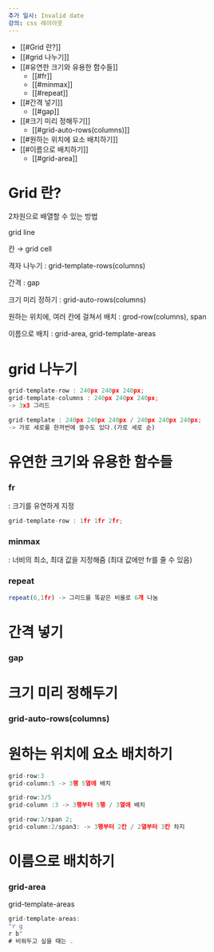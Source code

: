 ```yaml
---
추가 일시: Invalid date
강의: css 레이아웃
---
```

- [[#Grid 란?]]
- [[#grid 나누기]]
- [[#유연한 크기와 유용한 함수들]]
    - [[#fr]]
    - [[#minmax]]
    - [[#repeat]]
- [[#간격 넣기]]
    - [[#gap]]
- [[#크기 미리 정해두기]]
    - [[#grid-auto-rows(columns)]]
- [[#원하는 위치에 요소 배치하기]]
- [[#이름으로 배치하기]]
    - [[#grid-area]]

# Grid 란?

2차원으로 배열할 수 있는 방법

grid line

칸 → grid cell

  

격자 나누기 : grid-template-rows(columns)

간격 : gap

크기 미리 정하기 : grid-auto-rows(columns)

원하는 위치에, 여러 칸에 걸쳐서 배치 : grod-row(columns), span

이름으로 배치 : grid-area, grid-template-areas

  

# grid 나누기

  

```JavaScript
grid-template-row : 240px 240px 240px;
grid-template-columns : 240px 240px 240px;
-> 3x3 그리드

grid-template : 240px 240px 240px / 240px 240px 240px;
-> 가로 세로를 한꺼번에 쓸수도 있다.(가로 세로 순)
```

# 유연한 크기와 유용한 함수들

### fr

: 크기를 유연하게 지정

```JavaScript
grid-template-row : 1fr 1fr 2fr;
```

  

### minmax

: 너비의 최소, 최대 값을 지정해줌 (최대 값에만 fr를 줄 수 있음)

  

### repeat

```JavaScript
repeat(6,1fr) -> 그리드를 똑같은 비율로 6개 나눔
```

# 간격 넣기

### gap

# 크기 미리 정해두기

### grid-auto-rows(columns)

# 원하는 위치에 요소 배치하기

```JavaScript
grid-row:3
grid-column:5 -> 3행 5열에 배치

grid-row:3/5
grid-column :3 -> 3행부터 5행 / 3열에 배치

grid-row:3/span 2;
grid-column:2/span3: -> 3행부터 2칸 / 2열부터 3칸 차지
```

# 이름으로 배치하기

### grid-area

grid-template-areas

```JavaScript
grid-template-areas:
"r g
r b"
# 비워두고 싶을 때는 .
```
